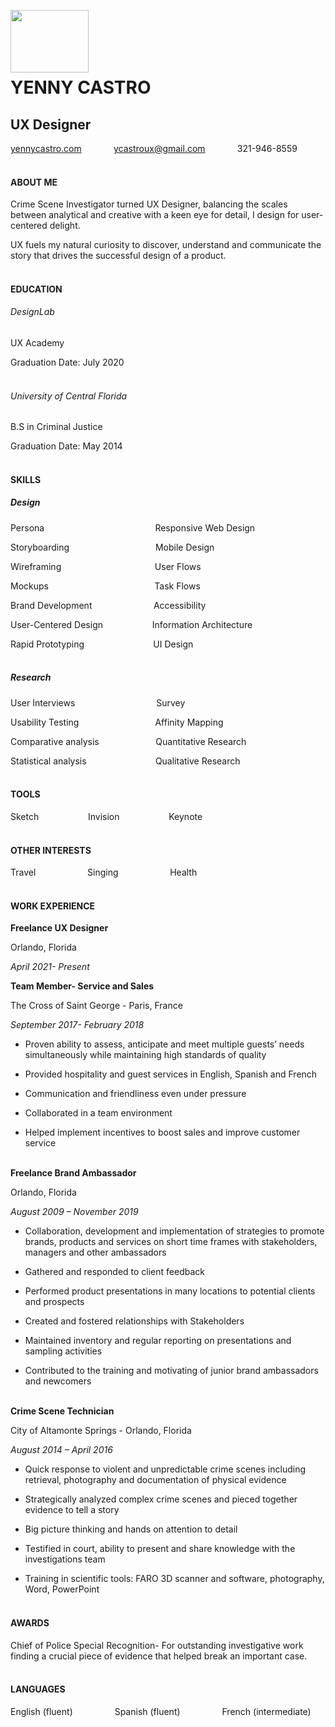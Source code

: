 <img src="https://images.squarespace-cdn.com/content/5ebf0afed26c267d5165b5a1/1589656077638-NDO77KGGGTNEWMFI6JMY/Logo.png?content-type=image%2Fpng" img align="left" width="125" height="100" /><br/><br/><br/><br/> 



# YENNY CASTRO

## UX Designer

[yennycastro.com](http://www.yennycastro.com) &nbsp;&nbsp;&nbsp;&nbsp;&nbsp;&nbsp;&nbsp;&nbsp;&nbsp;&nbsp;&nbsp; ycastroux@gmail.com &nbsp;&nbsp;&nbsp;&nbsp;&nbsp;&nbsp;&nbsp;&nbsp;&nbsp;&nbsp;&nbsp;&nbsp;321-946-8559<br/><br/>

#### ABOUT ME

Crime Scene Investigator turned UX Designer,
balancing the scales between analytical and
creative with a keen eye for detail, I design for
user-centered delight.

UX fuels my natural curiosity to discover,
understand and communicate the story that drives
the successful design of a product.<br/><br/>

#### EDUCATION

###### DesignLab

UX Academy

Graduation Date: July 2020 <br/><br/>

###### University of Central Florida

B.S in Criminal Justice

Graduation Date: May 2014<br/><br/>

#### SKILLS

##### Design

Persona&nbsp;&nbsp;&nbsp;&nbsp;&nbsp;&nbsp;&nbsp;&nbsp;&nbsp;&nbsp;&nbsp;&nbsp;&nbsp;&nbsp;&nbsp;&nbsp;&nbsp;&nbsp;&nbsp;&nbsp;&nbsp;&nbsp;&nbsp;&nbsp;&nbsp;&nbsp;&nbsp;&nbsp;&nbsp;&nbsp;&nbsp;&nbsp;&nbsp;&nbsp;&nbsp;&nbsp;&nbsp;&nbsp;&nbsp;&nbsp;&nbsp;&nbsp;&nbsp;&nbsp;&nbsp;Responsive Web Design

Storyboarding&nbsp;&nbsp;&nbsp;&nbsp;&nbsp;&nbsp;&nbsp;&nbsp;&nbsp;&nbsp;&nbsp;&nbsp;&nbsp;&nbsp;&nbsp;&nbsp;&nbsp;&nbsp;&nbsp;&nbsp;&nbsp;&nbsp;&nbsp;&nbsp;&nbsp;&nbsp;&nbsp;&nbsp;&nbsp;&nbsp;&nbsp;&nbsp;&nbsp;&nbsp;&nbsp;Mobile Design

Wireframing&nbsp;&nbsp;&nbsp;&nbsp;&nbsp;&nbsp;&nbsp;&nbsp;&nbsp;&nbsp;&nbsp;&nbsp;&nbsp;&nbsp;&nbsp;&nbsp;&nbsp;&nbsp;&nbsp;&nbsp;&nbsp;&nbsp;&nbsp;&nbsp;&nbsp;&nbsp;&nbsp;&nbsp;&nbsp;&nbsp;&nbsp;&nbsp;&nbsp;&nbsp;&nbsp;&nbsp;&nbsp;&nbsp;User Flows

Mockups&nbsp;&nbsp;&nbsp;&nbsp;&nbsp;&nbsp;&nbsp;&nbsp;&nbsp;&nbsp;&nbsp;&nbsp;&nbsp;&nbsp;&nbsp;&nbsp;&nbsp;&nbsp;&nbsp;&nbsp;&nbsp;&nbsp;&nbsp;&nbsp;&nbsp;&nbsp;&nbsp;&nbsp;&nbsp;&nbsp;&nbsp;&nbsp;&nbsp;&nbsp;&nbsp;&nbsp;&nbsp;&nbsp;&nbsp;&nbsp;&nbsp;&nbsp;&nbsp;Task Flows

Brand Development&nbsp;&nbsp;&nbsp;&nbsp;&nbsp;&nbsp;&nbsp;&nbsp;&nbsp;&nbsp;&nbsp;&nbsp;&nbsp;&nbsp;&nbsp;&nbsp;&nbsp;&nbsp;&nbsp;&nbsp;&nbsp;&nbsp;&nbsp;&nbsp;&nbsp;Accessibility

User-Centered Design&nbsp;&nbsp;&nbsp;&nbsp;&nbsp;&nbsp;&nbsp;&nbsp;&nbsp;&nbsp;&nbsp;&nbsp;&nbsp;&nbsp;&nbsp;&nbsp;&nbsp;&nbsp;&nbsp;&nbsp;Information Architecture

Rapid Prototyping&nbsp;&nbsp;&nbsp;&nbsp;&nbsp;&nbsp;&nbsp;&nbsp;&nbsp;&nbsp;&nbsp;&nbsp;&nbsp;&nbsp;&nbsp;&nbsp;&nbsp;&nbsp;&nbsp;&nbsp;&nbsp;&nbsp;&nbsp;&nbsp; &nbsp;&nbsp;&nbsp;UI Design<br/><br/>




##### Research

User Interviews&nbsp;&nbsp;&nbsp;&nbsp;&nbsp;&nbsp;&nbsp;&nbsp;&nbsp;&nbsp;&nbsp;&nbsp;&nbsp;&nbsp;&nbsp;&nbsp;&nbsp;&nbsp;&nbsp;&nbsp;&nbsp;&nbsp;&nbsp;&nbsp;&nbsp;&nbsp;&nbsp;&nbsp;&nbsp;&nbsp;&nbsp;&nbsp;&nbsp;Survey

Usability Testing&nbsp;&nbsp;&nbsp;&nbsp;&nbsp;&nbsp;&nbsp;&nbsp;&nbsp;&nbsp;&nbsp;&nbsp;&nbsp;&nbsp;&nbsp;&nbsp;&nbsp;&nbsp;&nbsp;&nbsp;&nbsp;&nbsp;&nbsp;&nbsp;&nbsp;&nbsp;&nbsp;&nbsp;&nbsp;&nbsp;&nbsp;Affinity Mapping

Comparative analysis&nbsp;&nbsp;&nbsp;&nbsp;&nbsp;&nbsp;&nbsp;&nbsp;&nbsp;&nbsp;&nbsp;&nbsp;&nbsp;&nbsp;&nbsp;&nbsp;&nbsp;&nbsp;&nbsp;&nbsp;&nbsp;&nbsp;&nbsp;Quantitative Research

Statistical analysis&nbsp;&nbsp;&nbsp;&nbsp;&nbsp;&nbsp;&nbsp;&nbsp;&nbsp;&nbsp;&nbsp;&nbsp;&nbsp;&nbsp;&nbsp;&nbsp;&nbsp;&nbsp;&nbsp;&nbsp;&nbsp;&nbsp;&nbsp;&nbsp;&nbsp;&nbsp;&nbsp;&nbsp;Qualitative Research<br/><br/>



#### TOOLS

Sketch&nbsp;&nbsp;&nbsp;&nbsp;&nbsp;&nbsp;&nbsp;&nbsp;&nbsp;&nbsp;&nbsp;&nbsp;&nbsp;&nbsp;&nbsp;&nbsp;&nbsp;&nbsp;&nbsp;&nbsp;Invision&nbsp;&nbsp;&nbsp;&nbsp;&nbsp;&nbsp;&nbsp;&nbsp;&nbsp;&nbsp;&nbsp;&nbsp;&nbsp;&nbsp;&nbsp;&nbsp;&nbsp;&nbsp;&nbsp;&nbsp;Keynote<br/><br/>


#### OTHER INTERESTS

Travel&nbsp;&nbsp;&nbsp;&nbsp;&nbsp;&nbsp;&nbsp;&nbsp;&nbsp;&nbsp;&nbsp;&nbsp;&nbsp;&nbsp;&nbsp;&nbsp;&nbsp;&nbsp;&nbsp;&nbsp;&nbsp;Singing&nbsp;&nbsp;&nbsp;&nbsp;&nbsp;&nbsp;&nbsp;&nbsp;&nbsp;&nbsp;&nbsp;&nbsp;&nbsp;&nbsp;&nbsp;&nbsp;&nbsp;&nbsp;&nbsp;&nbsp;&nbsp;Health<br/><br/>


#### WORK EXPERIENCE

**Freelance UX Designer**

Orlando, Florida

*April 2021- Present*


**Team Member- Service and Sales**

The Cross of Saint George - Paris, France

*September 2017- February 2018*

- Proven ability to assess, anticipate and meet multiple guests’ needs simultaneously while maintaining high standards of quality

- Provided hospitality and guest services in English, Spanish and French

- Communication and friendliness even under pressure

- Collaborated in a team environment

- Helped implement incentives to boost sales and improve customer service<br/><br/>


**Freelance Brand Ambassador**

Orlando, Florida 

*August 2009 – November 2019*

- Collaboration, development and implementation of strategies to promote brands, products and services on short time frames with stakeholders, managers and other ambassadors

- Gathered and responded to client feedback

- Performed product presentations in many locations to potential clients and prospects

- Created and fostered relationships with Stakeholders

- Maintained inventory and regular reporting on presentations and sampling activities

- Contributed to the training and motivating of junior brand ambassadors and newcomers<br/><br/>


**Crime Scene Technician**

City of Altamonte Springs - Orlando, Florida 

*August 2014 – April 2016*

- Quick response to violent and unpredictable crime scenes including retrieval, photography and documentation of physical evidence

- Strategically analyzed complex crime scenes and pieced together evidence to tell a story

- Big picture thinking and hands on attention to detail

- Testified in court, ability to present and share knowledge with the investigations team

- Training in scientific tools: FARO 3D scanner and software, photography, Word, PowerPoint<br/><br/>


#### AWARDS

Chief of Police Special Recognition- For outstanding investigative work finding a crucial piece of evidence that helped break an important case.<br/><br/>

#### LANGUAGES

English (fluent)&nbsp;&nbsp;&nbsp;&nbsp;&nbsp;&nbsp;&nbsp;&nbsp;&nbsp;&nbsp;&nbsp;&nbsp;&nbsp;&nbsp;&nbsp;&nbsp;&nbsp;Spanish (fluent)&nbsp;&nbsp;&nbsp;&nbsp;&nbsp;&nbsp;&nbsp;&nbsp;&nbsp;&nbsp;&nbsp;&nbsp;&nbsp;&nbsp;&nbsp;&nbsp;&nbsp;French (intermediate)<br/><br/>

